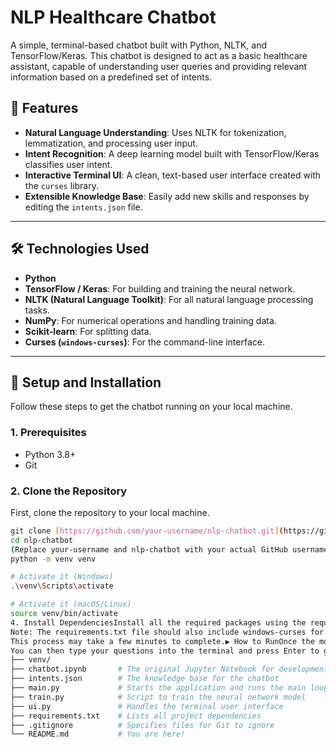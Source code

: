 # NLP Healthcare Chatbot

A simple, terminal-based chatbot built with Python, NLTK, and TensorFlow/Keras. This chatbot is designed to act as a basic healthcare assistant, capable of understanding user queries and providing relevant information based on a predefined set of intents.

## 🌟 Features

- **Natural Language Understanding**: Uses NLTK for tokenization, lemmatization, and processing user input.
- **Intent Recognition**: A deep learning model built with TensorFlow/Keras classifies user intent.
- **Interactive Terminal UI**: A clean, text-based user interface created with the `curses` library.
- **Extensible Knowledge Base**: Easily add new skills and responses by editing the `intents.json` file.

---

## 🛠️ Technologies Used

- **Python**
- **TensorFlow / Keras**: For building and training the neural network.
- **NLTK (Natural Language Toolkit)**: For all natural language processing tasks.
- **NumPy**: For numerical operations and handling training data.
- **Scikit-learn**: For splitting data.
- **Curses (`windows-curses`)**: For the command-line interface.

---

## 🚀 Setup and Installation

Follow these steps to get the chatbot running on your local machine.

### 1. Prerequisites

- Python 3.8+
- Git

### 2. Clone the Repository

First, clone the repository to your local machine.

```bash
git clone [https://github.com/your-username/nlp-chatbot.git](https://github.com/your-username/nlp-chatbot.git)
cd nlp-chatbot
(Replace your-username and nlp-chatbot with your actual GitHub username and repository name.)3. Create a Virtual EnvironmentIt is highly recommended to use a virtual environment to manage project dependencies.# Create the virtual environment
python -m venv venv

# Activate it (Windows)
.\venv\Scripts\activate

# Activate it (macOS/Linux)
source venv/bin/activate
4. Install DependenciesInstall all the required packages using the requirements.txt file.pip install -r requirements.txt
Note: The requirements.txt file should also include windows-curses for Windows users.5. Train the ModelBefore you can run the chatbot, you must first train the neural network. This will process the intents.json file and create a trained_model.keras file.python train.py
This process may take a few minutes to complete.▶️ How to RunOnce the model is trained, you can start the chatbot with the following command:python main.py
You can then type your questions into the terminal and press Enter to get a response from the bot. To exit the application, press Ctrl + C.📂 Project Structure.
├── venv/
├── chatbot.ipynb       # The original Jupyter Notebook for development
├── intents.json        # The knowledge base for the chatbot
├── main.py             # Starts the application and runs the main loop
├── train.py            # Script to train the neural network model
├── ui.py               # Handles the terminal user interface
├── requirements.txt    # Lists all project dependencies
├── .gitignore          # Specifies files for Git to ignore
└── README.md           # You are here!
